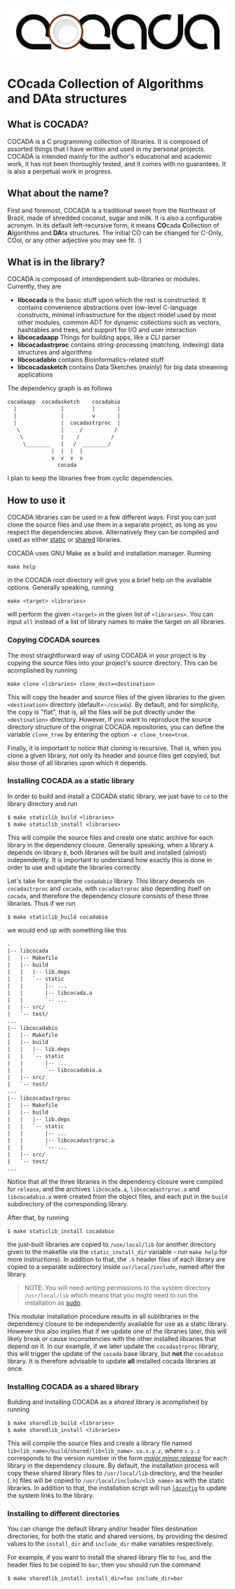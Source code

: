 
![CoCADa](./img/cocada-large.png)

# **CO**cada **C**ollection of **A**lgorithms and **DA**ta structures

## What is COCADA?

COCADA is a C programming collection of libraries. It is composed of assorted things that I have written and used in my personal projects. COCADA is intended mainly for the author's educational and academic work, it has not been thoroughly tested, and it comes with no guarantees. It is also a perpetual work in progress. 

## What about the name?

First and foremost, COCADA is a traditional sweet from the Northeast of Brazil, made of shredded coconut, sugar and milk. It is also a configurable acronym. In its default left-recursive form, it means **CO**cada **C**ollection of **A**lgorithms and **DA**ta structures. The initial CO can be changed for C-Only, COol, or any other adjective you may see fit. :)

## What is in the library?

COCADA is composed of interdependent sub-libraries or modules. Currently, they are

- **libcocada** is the basic stuff upon which the rest is constructed. It contains convenience abstractions over low-level C-language constructs, minimal infrastructure for the object model used by most other modules, common ADT for dynamic collections such as vectors, hashtables and trees, and support for I/O and user interaction
- **libcocadaapp** Things for building apps, like a CLI parser
- **libcocadastrproc** contains string-processing (matching, indexing) data structures and algorithms
- **libcocadabio** contains Bioinformatics-related stuff
- **libcocadasketch** contains Data Sketches (mainly) for big data streaming applications

The dependency graph is as follows

```
cocadaapp  cocadasketch    cocadabio
  |              |         |       |
  |              |         v       |
  |              |  cocadastrproc  |
   \             |     /          /
    \            |    /          /
     \________   |   /  ________/
              |  |  |  |
              v  v  v  v
                cocada
```

I plan to keep the libraries free from cyclic dependencies.


## How to use it

COCADA libraries can be used in a few different ways. First you can just clone the source files and use them in a separate project, as long as you respect the dependencies above. Alternatively they can be compiled and used as either  [static](http://www.tldp.org/HOWTO/Program-Library-HOWTO/static-libraries.html)  or  [shared](http://www.tldp.org/HOWTO/Program-Library-HOWTO/shared-libraries.html) libraries.

COCADA uses GNU Make as a build and installation manager. Running 
```
make help
```
in the COCADA root directory will give you a brief help on the available options. 
Generally speaking, running
```
make <target> <libraries> 
```
will perform the given `<target>` in the given list of `<libraries>`. You can input `all` instead of a list of library names to make the target on all libraries.


### Copying COCADA sources

The most straightforward way of using COCADA in your project is by copying the source files into your project's source directory. This can be acomplished by running
```
make clone <libraries> clone_dest=<destination>
``` 
This will copy the header and source files of the given libraries to the given `<destination>` directory (default=`~/cocada`). By default, and for simplicity, the copy is "flat", that is, all the files will be put directly under the `<destination>` directory. However, if you want to reproduce the source directory structure of the original COCADA repositories, you can define the variable `clone_tree` by entering the option `-e clone_tree=true`.

Finally, it is important to notice that cloning is recursive. That is, when you clone a given library, not only its header and source files get copyied, but also those of all libraries upon which it depends.


### Installing COCADA as a static library

In order to build and install a COCADA static library, we just have to `cd` to the library directory and run

```
$ make staticlib_build <libraries>
$ make staticlib_install <libraries>
```

This will compile the source files and create one static archive for each library in the dependency closure. Generally speaking, when a library `A` depends on library `B`, both libraries will be built and installed (almost) independently. It is important to understand how exactly this is done in order to use and update the libraries correctly.

Let's take for example the `codadabio` library. This library depends on `cocadastrproc` and `cocada`, with `cocadastrproc` also depending itself on `cocada`, and therefore the dependency closure consists of these three libraries.  Thus if we run

```
$ make staticlib_build cocadabio
```

we would end up with something like this

```
.
|-- libcocada
|   |-- Makefile
|   |-- build
|   |   |-- lib.deps
|   |   `-- static
|   |       |-- ...
|   |       |-- libcocada.a
|   |       `-- ...
|   |-- src/
|   `-- test/
...
|-- libcocadabio
|   |-- Makefile
|   |-- build
|   |   |-- lib.deps
|   |   `-- static
|   |       |-- ... 
|   |       `-- libcocadabio.a
|   |-- src/
|   `-- test/
...
|-- libcocadastrproc
|   |-- Makefile
|   |-- build
|   |   |-- lib.deps
|   |   `-- static
|   |       |-- ...
|   |       |-- libcocadastrproc.a
|   |       `-- ...
|   |-- src/
|   `-- test/
...
```
Notice that all the three libraries in the dependency closure were compiled for `release`, and the archives `libcocada.a`, `libcocadastrproc.a` and `libcocadabio.a` were created from the object files, and each put in the `build` subdirectory of the corresponding library.

After that, by running

```
$ make staticlib_install cocadabio
```
the just-built libraries are copied to `/use/local/lib` (or another directory given to the makefile via the `static_install_dir` variable - run `make help` for more instructions). In addition to that, the `.h` header files of each library are copied to a separate subirectory inside `usr/local/include`, named after the library. 

> NOTE: You will need writing permissions to the system directory `/usr/local/lib` which means that you might need to run the installation as [sudo](http://www.sudo.ws/man/sudo.man.html).

This modular installation procedure results in all sublibraries in the dependency closure to be independently available for use as a static library. However this also implies that if we update one of the libraries later, this will likely break or cause inconsitencies with the other installed libraries that depend on it. In our example, if we later update the `cocadastrproc` library, this will trigger the update of the `cocada` base library, but **not** the `cocadabio` library. It is therefore advisable to update **all** installed cocada libraries at once.


### Installing COCADA as a shared library

Building and installing COCADA as a *shared* library is acomplished by running

```
$ make sharedlib_build <libraries>
$ make sharedlib_install <libraries>
```

This will compile the source files and create a library file named `lib<lib_name>/build/shared/lib<lib_name>.so.x.y.z`, where `x.y.z` corresponds to the version number in the form [*major.minor.release*](http://www.tldp.org/HOWTO/Program-Library-HOWTO/shared-libraries.html#AEN49) for each library in the dependency closure. By default, the installation process will copy these shared library files to `/usr/local/lib` directory, and the header (`.h`) files will be copied to `/usr/local/include/<lib_name>` as with the static libraries. In addition to that, the installation script will run [`ldconfig`](https://linux.die.net/man/8/ldconfig) to update the system links to the library.


### Installing to different directories

You can change the default library and/or header files destination directories, for both the static and shared versions, by providing the desired values to the `install_dir` and `include_dir` make variables respectively.

For example, if you want to install the shared library file to `foo`, and the header files to be copied to `bar`, then you should run the command

```
$ make sharedlib_install install_dir=foo include_dir=bar
```


